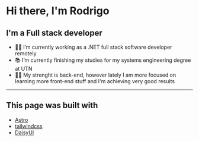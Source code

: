 # Hi there, I'm Rodrigo

## I'm a Full stack developer

- 👨‍💻 I’m currently working as a .NET full stack software developer remotely
- 📚 I’m currently finishing my studies for my systems engineering degree at UTN
- 💪🏼 My strenght is back-end, however lately I am more focused on learning more front-end stuff and I'm achieving very good results

---

## This page was built with

- [Astro](https://astro.build)
- [tailwindcss](https://tailwindcss.com/)
- [DaisyUI](https://daisyui.com/)
